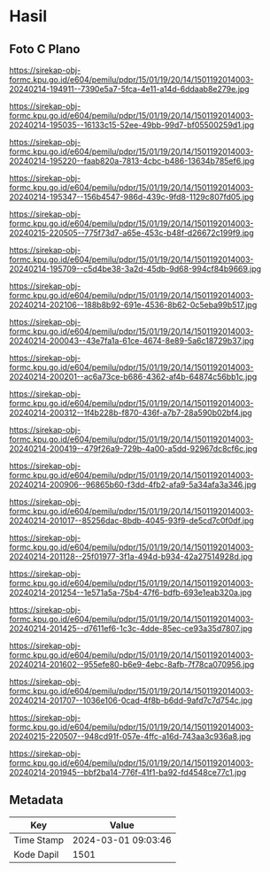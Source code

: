 # Hasil

## Foto C Plano

https://sirekap-obj-formc.kpu.go.id/e604/pemilu/pdpr/15/01/19/20/14/1501192014003-20240214-194911--7390e5a7-5fca-4e11-a14d-6ddaab8e279e.jpg

https://sirekap-obj-formc.kpu.go.id/e604/pemilu/pdpr/15/01/19/20/14/1501192014003-20240214-195035--16133c15-52ee-49bb-99d7-bf05500259d1.jpg

https://sirekap-obj-formc.kpu.go.id/e604/pemilu/pdpr/15/01/19/20/14/1501192014003-20240214-195220--faab820a-7813-4cbc-b486-13634b785ef6.jpg

https://sirekap-obj-formc.kpu.go.id/e604/pemilu/pdpr/15/01/19/20/14/1501192014003-20240214-195347--156b4547-986d-439c-9fd8-1129c807fd05.jpg

https://sirekap-obj-formc.kpu.go.id/e604/pemilu/pdpr/15/01/19/20/14/1501192014003-20240215-220505--775f73d7-a65e-453c-b48f-d26672c199f9.jpg

https://sirekap-obj-formc.kpu.go.id/e604/pemilu/pdpr/15/01/19/20/14/1501192014003-20240214-195709--c5d4be38-3a2d-45db-9d68-994cf84b9669.jpg

https://sirekap-obj-formc.kpu.go.id/e604/pemilu/pdpr/15/01/19/20/14/1501192014003-20240214-202106--188b8b92-691e-4536-8b62-0c5eba99b517.jpg

https://sirekap-obj-formc.kpu.go.id/e604/pemilu/pdpr/15/01/19/20/14/1501192014003-20240214-200043--43e7fa1a-61ce-4674-8e89-5a6c18729b37.jpg

https://sirekap-obj-formc.kpu.go.id/e604/pemilu/pdpr/15/01/19/20/14/1501192014003-20240214-200201--ac6a73ce-b686-4362-af4b-64874c56bb1c.jpg

https://sirekap-obj-formc.kpu.go.id/e604/pemilu/pdpr/15/01/19/20/14/1501192014003-20240214-200312--1f4b228b-f870-436f-a7b7-28a590b02bf4.jpg

https://sirekap-obj-formc.kpu.go.id/e604/pemilu/pdpr/15/01/19/20/14/1501192014003-20240214-200419--479f26a9-729b-4a00-a5dd-92967dc8cf6c.jpg

https://sirekap-obj-formc.kpu.go.id/e604/pemilu/pdpr/15/01/19/20/14/1501192014003-20240214-200906--96865b60-f3dd-4fb2-afa9-5a34afa3a346.jpg

https://sirekap-obj-formc.kpu.go.id/e604/pemilu/pdpr/15/01/19/20/14/1501192014003-20240214-201017--85256dac-8bdb-4045-93f9-de5cd7c0f0df.jpg

https://sirekap-obj-formc.kpu.go.id/e604/pemilu/pdpr/15/01/19/20/14/1501192014003-20240214-201128--25f01977-3f1a-494d-b934-42a27514928d.jpg

https://sirekap-obj-formc.kpu.go.id/e604/pemilu/pdpr/15/01/19/20/14/1501192014003-20240214-201254--1e571a5a-75b4-47f6-bdfb-693e1eab320a.jpg

https://sirekap-obj-formc.kpu.go.id/e604/pemilu/pdpr/15/01/19/20/14/1501192014003-20240214-201425--d7611ef6-1c3c-4dde-85ec-ce93a35d7807.jpg

https://sirekap-obj-formc.kpu.go.id/e604/pemilu/pdpr/15/01/19/20/14/1501192014003-20240214-201602--955efe80-b6e9-4ebc-8afb-7f78ca070956.jpg

https://sirekap-obj-formc.kpu.go.id/e604/pemilu/pdpr/15/01/19/20/14/1501192014003-20240214-201707--1036e106-0cad-4f8b-b6dd-9afd7c7d754c.jpg

https://sirekap-obj-formc.kpu.go.id/e604/pemilu/pdpr/15/01/19/20/14/1501192014003-20240215-220507--948cd91f-057e-4ffc-a16d-743aa3c936a8.jpg

https://sirekap-obj-formc.kpu.go.id/e604/pemilu/pdpr/15/01/19/20/14/1501192014003-20240214-201945--bbf2ba14-776f-41f1-ba92-fd4548ce77c1.jpg


## Metadata

| Key        | Value               |
| ---------- | ------------------- |
| Time Stamp | 2024-03-01 09:03:46 |
| Kode Dapil | 1501                |



